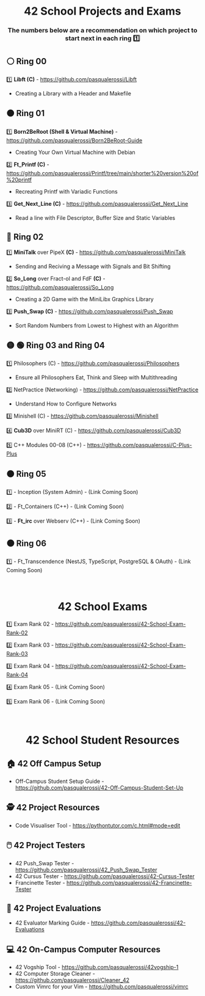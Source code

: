 <div align="center">

# 42 School Projects and Exams

### The numbers below are a recommendation on which project to start next in each ring :one:

</div>

## ⚪ Ring 00

1️⃣ **Libft (C)** - https://github.com/pasqualerossi/Libft
  * Creating a Library with a Header and Makefile

## 🟠 Ring 01

1️⃣ **Born2BeRoot (Shell & Virtual Machine)** - https://github.com/pasqualerossi/Born2BeRoot-Guide
  * Creating Your Own Virtual Machine with Debian

2️⃣ **Ft_Printf (C)** - https://github.com/pasqualerossi/Printf/tree/main/shorter%20version%20of%20printf
  * Recreating Printf with Variadic Functions

3️⃣ **Get_Next_Line (C)** - https://github.com/pasqualerossi/Get_Next_Line 
  * Read a line with File Descriptor, Buffer Size and Static Variables

## 🔵 Ring 02
1️⃣ **MiniTalk** over PipeX **(C)** - https://github.com/pasqualerossi/MiniTalk
  * Sending and Reciving a Message with Signals and Bit Shifting

2️⃣ **So_Long** over Fract-ol and FdF **(C)** - https://github.com/pasqualerossi/So_Long
  * Creating a 2D Game with the MiniLibx Graphics Library

3️⃣ **Push_Swap (C)** - https://github.com/pasqualerossi/Push_Swap
  * Sort Random Numbers from Lowest to Highest with an Algorithm

## 🟡 🟢 Ring 03 and Ring 04
1️⃣ Philosophers (C) - https://github.com/pasqualerossi/Philosophers
  * Ensure all Philosophers Eat, Think and Sleep with Multithreading

2️⃣ NetPractice (Networking) - https://github.com/pasqualerossi/NetPractice
  * Understand How to Configure Networks 

3️⃣ Minishell (C) - https://github.com/pasqualerossi/Minishell

4️⃣ **Cub3D** over MiniRT (C) - https://github.com/pasqualerossi/Cub3D

5️⃣ C++ Modules 00-08 (C++) - https://github.com/pasqualerossi/C-Plus-Plus

## 🟤 Ring 05
1️⃣ - Inception (System Admin) - (Link Coming Soon) 

2️⃣ - Ft_Containers (C++) - (Link Coming Soon) 

3️⃣ - **Ft_irc** over Webserv (C++) - (Link Coming Soon) 

## ⚫ Ring 06
1️⃣ - Ft_Transcendence (NestJS, TypeScript, PostgreSQL & OAuth) - (Link Coming Soon) 

<br>

<div align="center">

# 42 School Exams

</div>

1️⃣ Exam Rank 02 - https://github.com/pasqualerossi/42-School-Exam-Rank-02

2️⃣ Exam Rank 03 - https://github.com/pasqualerossi/42-School-Exam-Rank-03 

3️⃣ Exam Rank 04 - https://github.com/pasqualerossi/42-School-Exam-Rank-04

4️⃣ Exam Rank 05 - (Link Coming Soon) 

5️⃣ Exam Rank 06 - (Link Coming Soon) 

<br>

<div align="center">

# 42 School Student Resources

</div>

## :house: 42 Off Campus Setup
- Off-Campus Student Setup Guide - https://github.com/pasqualerossi/42-Off-Campus-Student-Set-Up

## 🕵️ 42 Project Resources

- Code Visualiser Tool - https://pythontutor.com/c.html#mode=edit

## 🖱️ 42 Project Testers

- 42 Push_Swap Tester - https://github.com/pasqualerossi/42_Push_Swap_Tester
- 42 Cursus Tester - https://github.com/pasqualerossi/42-Cursus-Tester
- Francinette Tester - https://github.com/pasqualerossi/42-Francinette-Tester

## 👮 42 Project Evaluations

- 42 Evaluator Marking Guide - https://github.com/pasqualerossi/42-Evaluations

## 💻 42 On-Campus Computer Resources

- 42 Vogship Tool - https://github.com/pasqualerossi/42vogship-1
- 42 Computer Storage Cleaner - https://github.com/pasqualerossi/Cleaner_42
- Custom Vimrc for your Vim - https://github.com/pasqualerossi/vimrc

